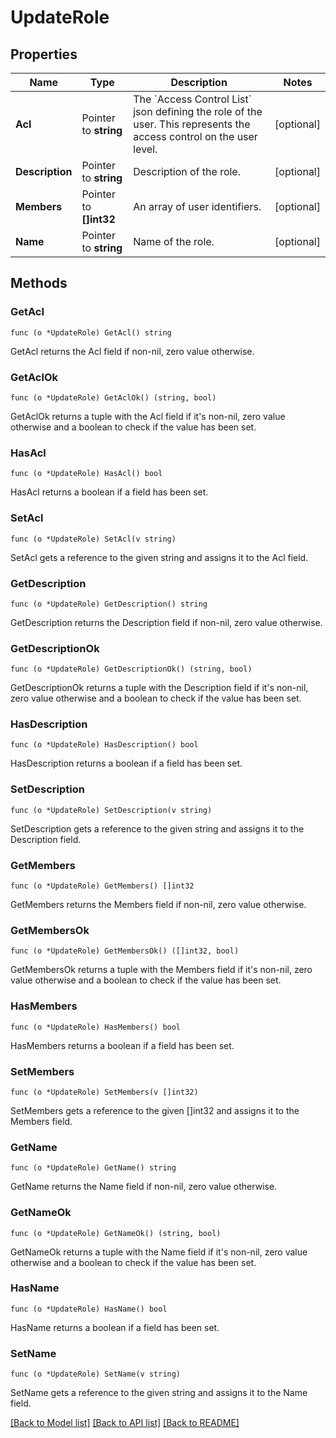 # UpdateRole

## Properties

Name | Type | Description | Notes
------------ | ------------- | ------------- | -------------
**Acl** | Pointer to **string** | The &#x60;Access Control List&#x60; json defining the role of the user. This represents the access control on the user level. | [optional] 
**Description** | Pointer to **string** | Description of the role. | [optional] 
**Members** | Pointer to **[]int32** | An array of user identifiers. | [optional] 
**Name** | Pointer to **string** | Name of the role. | [optional] 

## Methods

### GetAcl

`func (o *UpdateRole) GetAcl() string`

GetAcl returns the Acl field if non-nil, zero value otherwise.

### GetAclOk

`func (o *UpdateRole) GetAclOk() (string, bool)`

GetAclOk returns a tuple with the Acl field if it's non-nil, zero value otherwise
and a boolean to check if the value has been set.

### HasAcl

`func (o *UpdateRole) HasAcl() bool`

HasAcl returns a boolean if a field has been set.

### SetAcl

`func (o *UpdateRole) SetAcl(v string)`

SetAcl gets a reference to the given string and assigns it to the Acl field.

### GetDescription

`func (o *UpdateRole) GetDescription() string`

GetDescription returns the Description field if non-nil, zero value otherwise.

### GetDescriptionOk

`func (o *UpdateRole) GetDescriptionOk() (string, bool)`

GetDescriptionOk returns a tuple with the Description field if it's non-nil, zero value otherwise
and a boolean to check if the value has been set.

### HasDescription

`func (o *UpdateRole) HasDescription() bool`

HasDescription returns a boolean if a field has been set.

### SetDescription

`func (o *UpdateRole) SetDescription(v string)`

SetDescription gets a reference to the given string and assigns it to the Description field.

### GetMembers

`func (o *UpdateRole) GetMembers() []int32`

GetMembers returns the Members field if non-nil, zero value otherwise.

### GetMembersOk

`func (o *UpdateRole) GetMembersOk() ([]int32, bool)`

GetMembersOk returns a tuple with the Members field if it's non-nil, zero value otherwise
and a boolean to check if the value has been set.

### HasMembers

`func (o *UpdateRole) HasMembers() bool`

HasMembers returns a boolean if a field has been set.

### SetMembers

`func (o *UpdateRole) SetMembers(v []int32)`

SetMembers gets a reference to the given []int32 and assigns it to the Members field.

### GetName

`func (o *UpdateRole) GetName() string`

GetName returns the Name field if non-nil, zero value otherwise.

### GetNameOk

`func (o *UpdateRole) GetNameOk() (string, bool)`

GetNameOk returns a tuple with the Name field if it's non-nil, zero value otherwise
and a boolean to check if the value has been set.

### HasName

`func (o *UpdateRole) HasName() bool`

HasName returns a boolean if a field has been set.

### SetName

`func (o *UpdateRole) SetName(v string)`

SetName gets a reference to the given string and assigns it to the Name field.


[[Back to Model list]](../README.md#documentation-for-models) [[Back to API list]](../README.md#documentation-for-api-endpoints) [[Back to README]](../README.md)



